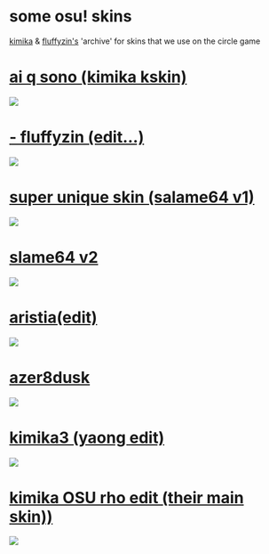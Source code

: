 # some osu! skins
[kimika](https://osu.ppy.sh/u/16707049) & [fluffyzin's](https://osu.ppy.sh/u/9752994) 'archive' for skins that we use on the circle game

# [ai q sono (kimika kskin)](https://cdn.discordapp.com/attachments/729657386293264464/882339242834030632/ai_q_sono.osk)
![](https://i.imgur.com/DQ0QoiK.jpeg)

# [- fluffyzin (edit...)](https://salame.s-ul.eu/XUgbTwj7)
![](https://i.imgur.com/5aj73lh.jpeg)

# [super unique skin (salame64 v1)](https://salame.s-ul.eu/MGoZQkp2)
![](https://i.imgur.com/VEn10l5.jpg)

# [slame64 v2](https://salame.s-ul.eu/WIcddMc0)
![](https://i.imgur.com/ZqJyC2S.jpeg)

# [aristia(edit)](https://fumireko.s-ul.eu/BXxaQmP6)
![](https://user-images.githubusercontent.com/86303757/127580607-9e8b444b-3bb2-4b9d-8f3a-a110d716a07d.jpg)

# [azer8dusk](https://fluffyzin.s-ul.eu/UD3gMeFC)
![](https://user-images.githubusercontent.com/86303757/127580716-a958b51a-7b46-4f9d-97c1-3474ce886370.jpg)

# [kimika3 (yaong edit)](https://salame.s-ul.eu/0em6YSlY)
![](https://user-images.githubusercontent.com/80842081/129247051-1622eaab-edda-4ccd-839b-35365cd80f8c.jpg)

# [kimika OSU  rho edit (their main skin)) ](https://cdn.discordapp.com/attachments/902440505026179092/916892204889423902/kimika2021.osk)
![](https://cdn.discordapp.com/attachments/902440505026179092/916894207363383337/screenshot760.jpg)
